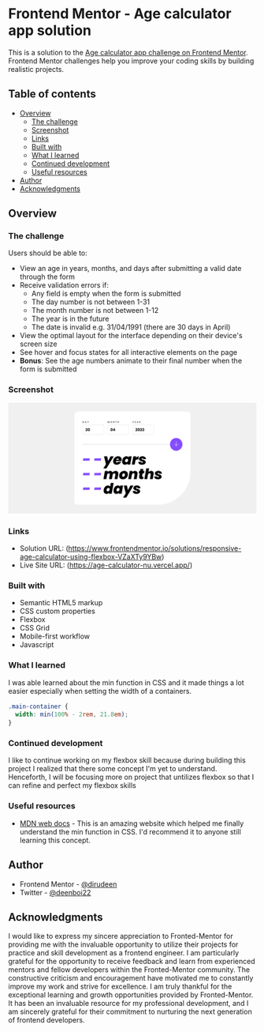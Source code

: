 # Frontend Mentor - Age calculator app solution

This is a solution to the [Age calculator app challenge on Frontend Mentor](https://www.frontendmentor.io/challenges/age-calculator-app-dF9DFFpj-Q). Frontend Mentor challenges help you improve your coding skills by building realistic projects.

## Table of contents

- [Overview](#overview)
  - [The challenge](#the-challenge)
  - [Screenshot](#screenshot)
  - [Links](#links)
  - [Built with](#built-with)
  - [What I learned](#what-i-learned)
  - [Continued development](#continued-development)
  - [Useful resources](#useful-resources)
- [Author](#author)
- [Acknowledgments](#acknowledgments)

## Overview

### The challenge

Users should be able to:

- View an age in years, months, and days after submitting a valid date through the form
- Receive validation errors if:
  - Any field is empty when the form is submitted
  - The day number is not between 1-31
  - The month number is not between 1-12
  - The year is in the future
  - The date is invalid e.g. 31/04/1991 (there are 30 days in April)
- View the optimal layout for the interface depending on their device's screen size
- See hover and focus states for all interactive elements on the page
- **Bonus**: See the age numbers animate to their final number when the form is submitted

### Screenshot

![](./assets/images/project-preview.png)

### Links

- Solution URL: (https://www.frontendmentor.io/solutions/responsive-age-calculator-using-flexbox-VZaXTy9YBw)
- Live Site URL: (https://age-calculator-nu.vercel.app/)

### Built with

- Semantic HTML5 markup
- CSS custom properties
- Flexbox
- CSS Grid
- Mobile-first workflow
- Javascript

### What I learned

I was able learned about the min function in CSS and it made things a lot easier especially when setting the width of a containers.

```css
.main-container {
  width: min(100% - 2rem, 21.8em);
}
```

### Continued development

I like to continue working on my flexbox skill because during building this project I realized that there some concept I'm yet to understand. Henceforth, I will be focusing more on project that untilizes flexbox so that I can refine and perfect my flexbox skills

### Useful resources

- [MDN web docs](https://developer.mozilla.org/en-US/docs/Web/CSS/min) - This is an amazing website which helped me finally understand the min function in CSS. I'd recommend it to anyone still learning this concept.

## Author

- Frontend Mentor - [@dirudeen](https://www.frontendmentor.io/profile/dirudeen)
- Twitter - [@deenboi22](https://www.twitter.com/deenboi22)

## Acknowledgments

I would like to express my sincere appreciation to Fronted-Mentor for providing me with the invaluable opportunity to utilize their projects for practice and skill development as a frontend engineer. I am particularly grateful for the opportunity to receive feedback and learn from experienced mentors and fellow developers within the Fronted-Mentor community. The constructive criticism and encouragement have motivated me to constantly improve my work and strive for excellence. I am truly thankful for the exceptional learning and growth opportunities provided by Fronted-Mentor. It has been an invaluable resource for my professional development, and I am sincerely grateful for their commitment to nurturing the next generation of frontend developers.
